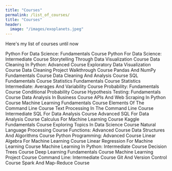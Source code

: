 ```yaml
---
title: "Courses"
permalink: /list_of_courses/
title: "Courses"
header:
  image: "/images/exoplanets.jpeg"
---
```

Here's my list of courses until now

Python For Data Science: Fundamentals Course
Python For Data Science: Intermediate Course
Storytelling Through Data Visualization Course
Data Cleaning In Python: Advanced Course
Exploratory Data Visualization Course
Data Cleaning Project Walkthrough Course
Pandas And NumPy Fundamentals Course
Data Cleaning And Analysis Course
SQL Fundamentals Course
Statistics Fundamentals Course
Statistics Intermediate: Averages And Variability Course
Probability: Fundamentals Course
Conditional Probability Course
Hypothesis Testing: Fundamentals Course
Data Analysis In Business Course
APIs And Web Scraping In Python Course
Machine Learning Fundamentals Course
Elements Of The Command Line Course
Text Processing In The Command Line Course
Intermediate SQL For Data Analysis Course
Advanced SQL For Data Analysis Course
Calculus For Machine Learning Course
Kaggle Fundamentals Course
Exploring Topics In Data Science Course
Natural Language Processing Course
Functions: Advanced Course
Data Structures And Algorithms Course
Python Programming: Advanced Course
Linear Algebra For Machine Learning Course
Linear Regression For Machine Learning Course
Machine Learning In Python: Intermediate Course
Decision Trees Course
Deep Learning Fundamentals Course
Machine Learning Project Course
Command Line: Intermediate Course
Git And Version Control Course
Spark And Map-Reduce Course
